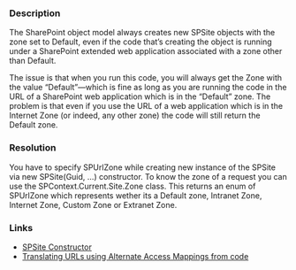 ﻿---
Title: Missing SPUrlZone param in SPSite constructor
FileName: resp510238.html
---
### Description
The SharePoint object model always creates new SPSite objects with the zone set to Default, even if the code that’s creating the object is running under a SharePoint extended web application associated with a zone other than Default. 

<a href="_samples/SpecifySPZoneInSPSite-IncorrectSPUrlZoneParamUsage.sample-ref"></a>

The issue is that when you run this code, you will always get the Zone with the value “Default”—which is fine as long as you are running the code in the URL of a SharePoint web application which is in the “Default” zone. The problem is that even if you use the URL of a web application which is in the Internet Zone (or indeed, any other zone) the code will still return the Default zone.

### Resolution
You have to specify SPUrlZone while creating new instance of the SPSite via new SPSite(Guid, …) constructor. 
To know the zone of a request you can use the SPContext.Current.Site.Zone class. This returns an enum of SPUrlZone which represents wether its a Default zone, Intranet Zone, Internet Zone, Custom Zone or Extranet Zone.
<a href="_samples/SpecifySPZoneInSPSite-CorrectSPUrlZoneParamUsage.sample-ref"></a>

### Links
- [SPSite Constructor](https://msdn.microsoft.com/en-us/library/microsoft.sharepoint.spsite.spsite(v=office.14).aspx)
- [Translating URLs using Alternate Access Mappings from code](http://blog.hompus.nl/2011/02/23/translating-urls-using-the-alternate-access-mappings/)